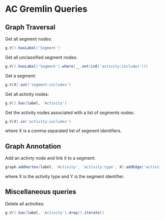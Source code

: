 # AC Gremlin Queries

## Graph Traversal

Get all segment nodes:
```groovy
g.V().hasLabel('Segment')
```

Get all unclassified segment nodes:
```groovy
g.V().hasLabel('Segment').where(__.not(inE('activity:includes')))
```

Get a segment:
```groovy
g.V(X).out('segment:includes')
```

Get all activity nodes:
```groovy
g.V().has(label, 'Activity')
```

Get the activity nodes associated with a list of segments nodes:
```groovy
g.V(X).in('activity:includes')
```

where X is a comma separated list of segment identifiers.

## Graph Annotation

Add an activty node and link it to a segment:
```groovy
graph.addVertex(label, 'Activity', 'activity:type', X).addEdge('activity:includes', g.V(Y).next())
```
where X is the activity type and Y is the segment identifier.

## Miscellaneous queries

Delete all activities:
```groovy
g.V().has(label, 'Activity').drop().iterate()
```

